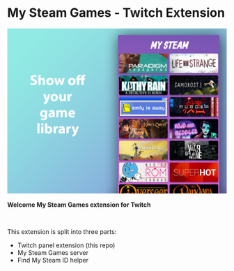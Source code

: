 # My Steam Games - Twitch Extension

<img src="images/mysteam-screenshot-1.png" alt>

**Welcome My Steam Games extension for Twitch**

<img src="https://img.shields.io/github/last-commit/hypesteam/my-steam-games-ext" alt />
<img src="https://img.shields.io/snyk/vulnerabilities/github/hypestreaming/my-steam-games-ext" alt>

This extension is split into three parts:

- Twitch panel extension (this repo)
- My Steam Games server
- Find My Steam ID helper


